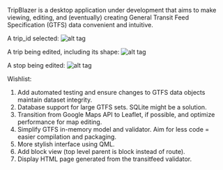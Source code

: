 TripBlazer is a desktop application under development that aims to make viewing, editing, and (eventually) creating General Transit Feed Specification (GTFS) data convenient and intuitive.


A trip_id selected:
![alt tag](https://raw.github.com/TripBlazer/TripBlazer/master/screenshots/trip-selected.png)

A trip being edited, including its shape:
![alt tag](https://raw.github.com/TripBlazer/TripBlazer/master/screenshots/shape-editing.png)

A stop being edited:
![alt tag](https://raw.github.com/TripBlazer/TripBlazer/master/screenshots/stop-editing.png)


Wishlist:
1) Add automated testing and ensure changes to GTFS data objects maintain dataset integrity. 
2) Database support for large GTFS sets. SQLite might be a solution.
3) Transition from Google Maps API to Leaflet, if possible, and optimize performance for map editing.
4) Simplify GTFS in-memory model and validator. Aim for less code = easier compilation and packaging.
5) More stylish interface using QML.
6) Add block view (top level parent is block instead of route). 
7) Display HTML page generated from the transitfeed validator.
